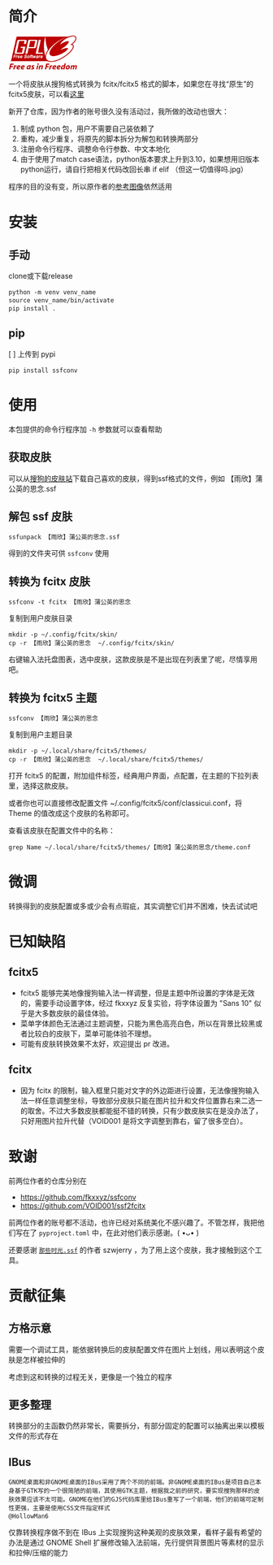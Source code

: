 # 简介

![gplv3](./gplv3-with-text-136x68.png) 

一个将皮肤从搜狗格式转换为 fcitx/fcitx5 格式的脚本，如果您在寻找“原生”的fcitx5皮肤，可以看[这里](https://github.com/topics/fcitx5-theme)

新开了仓库，因为作者的账号很久没有活动过，我所做的改动也很大：

1. 制成 python 包，用户不需要自己装依赖了
2. 重构，减少重复，将原先的脚本拆分为解包和转换两部分
3. 注册命令行程序、调整命令行参数、中文本地化
4. 由于使用了match case语法，python版本要求上升到3.10，如果想用旧版本python运行，请自行把相关代码改回长串 if elif （但这一切值得吗.jpg）

程序的目的没有变，所以原作者的[参考图像](https://www.fkxxyz.com/d/ssfconv)依然适用

# 安装
## 手动

clone或下载release

```shell
python -m venv venv_name
source venv_name/bin/activate
pip install .
```

## pip

[ ] 上传到 pypi

```shell
pip install ssfconv
```

# 使用

本包提供的命令行程序加 `-h` 参数就可以查看帮助

## 获取皮肤

可以从[搜狗的皮肤站](https://pinyin.sogou.com/skins/)下载自己喜欢的皮肤，得到ssf格式的文件，例如 【雨欣】蒲公英的思念.ssf

## 解包 ssf 皮肤

```shell
ssfunpack 【雨欣】蒲公英的思念.ssf
```

得到的文件夹可供 `ssfconv` 使用

## 转换为 fcitx 皮肤

```shell
ssfconv -t fcitx 【雨欣】蒲公英的思念
```

复制到用户皮肤目录

```shell
mkdir -p ~/.config/fcitx/skin/
cp -r 【雨欣】蒲公英的思念  ~/.config/fcitx/skin/
```

右键输入法托盘图表，选中皮肤，这款皮肤是不是出现在列表里了呢，尽情享用吧。

## 转换为 fcitx5 主题

```shell
ssfconv 【雨欣】蒲公英的思念
```

复制到用户主题目录

```shell
mkdir -p ~/.local/share/fcitx5/themes/
cp -r 【雨欣】蒲公英的思念  ~/.local/share/fcitx5/themes/
```

打开 fcitx5 的配置，附加组件标签，经典用户界面，点配置，在主题的下拉列表里，选择这款皮肤。

或者你也可以直接修改配置文件 ~/.config/fcitx5/conf/classicui.conf，将 Theme 的值改成这个皮肤的名称即可。

查看该皮肤在配置文件中的名称：

```shell
grep Name ~/.local/share/fcitx5/themes/【雨欣】蒲公英的思念/theme.conf
```

# 微调

转换得到的皮肤配置或多或少会有点瑕疵，其实调整它们并不困难，快去试试吧

# 已知缺陷

## fcitx5

- fcitx5 能够完美地像搜狗输入法一样调整，但是主题中所设置的字体是无效的，需要手动设置字体，经过 fkxxyz 反复实验，将字体设置为 "Sans 10" 似乎是大多数皮肤的最佳体验。
- 菜单字体颜色无法通过主题调整，只能为黑色高亮白色，所以在背景比较黑或者比较白的皮肤下，菜单可能体验不理想。
- 可能有皮肤转换效果不太好，欢迎提出 pr 改进。

## fcitx

- 因为 fcitx 的限制，输入框里只能对文字的外边距进行设置，无法像搜狗输入法一样任意调整坐标，导致部分皮肤只能在图片拉升和文件位置靠右来二选一的取舍。不过大多数皮肤都能挺不错的转换，只有少数皮肤实在是没办法了，只好用图片拉升代替（VOID001 是将文字调整到靠右，留了很多空白）。

# 致谢

前两位作者的仓库分别在
- https://github.com/fkxxyz/ssfconv
- https://github.com/VOID001/ssf2fcitx

前两位作者的账号都不活动，也许已经对系统美化不感兴趣了。不管怎样，我把他们写在了 `pyproject.toml` 中，在此对他们表示感谢。( •ᴗ• )

还要感谢 [`那些时光.ssf`](https://pinyin.sogou.com/d/skins/download.php?skin_id=344544) 的作者 szwjerry ，为了用上这个皮肤，我才接触到这个工具。

# 贡献征集
## 方格示意

需要一个调试工具，能依据转换后的皮肤配置文件在图片上划线，用以表明这个皮肤是怎样被拉伸的

考虑到这和转换的过程无关，更像是一个独立的程序

## 更多整理

转换部分的主函数仍然非常长，需要拆分，有部分固定的配置可以抽离出来以模板文件的形式存在

## IBus

```
GNOME桌面和非GNOME桌面的IBus采用了两个不同的前端。非GNOME桌面的IBus是项目自己本身基于GTK写的一个很简陋的前端，其使用GTK主题，根据我之前的研究，要实现搜狗那样的皮肤效果应该不太可能。GNOME在他们的GJS代码库里给IBus重写了一个前端，他们的前端可定制性更强，主要是使用CSS文件指定样式
@HollowMan6
```

仅靠转换程序做不到在 IBus 上实现搜狗这种美观的皮肤效果，看样子最有希望的办法是通过 GNOME Shell 扩展修改输入法前端，先行提供背景图片等素材的显示和拉伸/压缩的能力